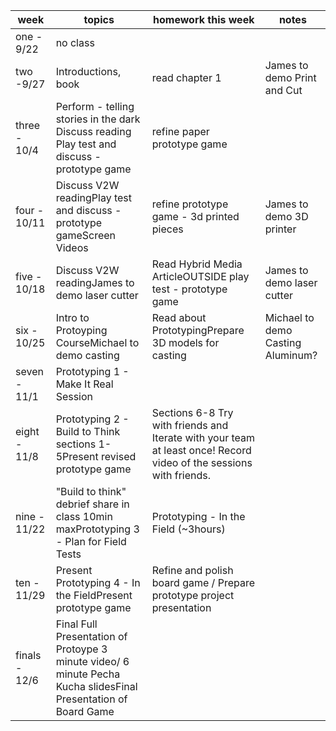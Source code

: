 | week          | topics                                                                                                          | homework this week                                                                                                 | notes                             |
|---------------|-----------------------------------------------------------------------------------------------------------------|--------------------------------------------------------------------------------------------------------------------|-----------------------------------|
| one - 9/22    | no class                                                                                                        |                                                                                                                    |                                   |
| two -9/27     | Introductions, book                                                                                             | read chapter 1                                                                                                     | James to demo Print and Cut       |
| three - 10/4  | Perform - telling stories in the dark<br>Discuss reading Play test and discuss - prototype game                     | refine paper prototype game                                                                                        |                                   |
| four - 10/11  | Discuss V2W readingPlay test and discuss - prototype gameScreen Videos                                          | refine prototype game - 3d printed pieces                                                                          | James to demo 3D printer          |
| five - 10/18  | Discuss V2W readingJames to demo laser cutter                                                                   | Read Hybrid Media ArticleOUTSIDE play test - prototype game                                                        | James to demo laser cutter        |
| six - 10/25   | Intro to Protoyping CourseMichael to demo casting                                                               | Read about PrototypingPrepare 3D models for casting                                                                | Michael to demo Casting Aluminum? |
| seven - 11/1  | Prototyping 1 - Make It Real Session                                                                            |                                                                                                                    |                                   |
| eight - 11/8  | Prototyping 2 - Build to Think sections 1-5Present revised prototype game                                       | Sections 6-8 Try with friends and Iterate with your team at least once! Record video of the sessions with friends. |                                   |
| nine - 11/22  | "Build to think" debrief share in class 10min maxPrototyping 3 - Plan for Field Tests                           | Prototyping - In the Field (~3hours)                                                                               |                                   |
| ten - 11/29   | Present Prototyping 4 - In the FieldPresent prototype game                                                      | Refine and polish board game / Prepare prototype project presentation                                              |                                   |
| finals - 12/6 | Final Full Presentation of Protoype 3 minute video/ 6 minute Pecha Kucha slidesFinal Presentation of Board Game |                                                                                                                    |                                   |
